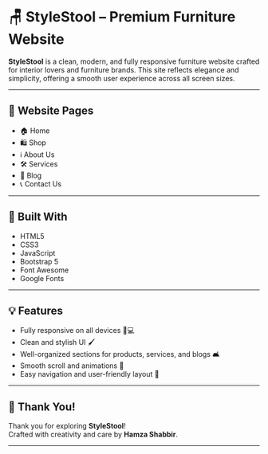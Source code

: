 # 🪑 StyleStool – Premium Furniture Website

**StyleStool** is a clean, modern, and fully responsive furniture website crafted for interior lovers and furniture brands. This site reflects elegance and simplicity, offering a smooth user experience across all screen sizes.

---

## 🌟 Website Pages

- 🏠 Home  
- 🛍️ Shop  
- ℹ️ About Us  
- 🛠️ Services  
- 📝 Blog  
- 📞 Contact Us  

---

## 🔧 Built With

- HTML5  
- CSS3  
- JavaScript  
- Bootstrap 5  
- Font Awesome  
- Google Fonts  

---

## 💡 Features

- Fully responsive on all devices 📱💻  
- Clean and stylish UI 🖌️  
- Well-organized sections for products, services, and blogs 🛋️  
- Smooth scroll and animations 🚀  
- Easy navigation and user-friendly layout 🧭  

---

## 🙏 Thank You!

Thank you for exploring **StyleStool**!  
Crafted with creativity and care by **Hamza Shabbir**.

---
